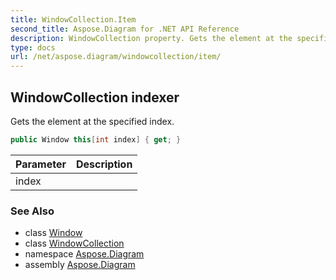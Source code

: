 ```yaml
---
title: WindowCollection.Item
second_title: Aspose.Diagram for .NET API Reference
description: WindowCollection property. Gets the element at the specified index
type: docs
url: /net/aspose.diagram/windowcollection/item/
---
```

## WindowCollection indexer

Gets the element at the specified index.

```csharp
public Window this[int index] { get; }
```

| Parameter | Description |
| --- | --- |
| index |  |

### See Also

* class [Window](../../window/)
* class [WindowCollection](../)
* namespace [Aspose.Diagram](../../windowcollection/)
* assembly [Aspose.Diagram](../../../)


